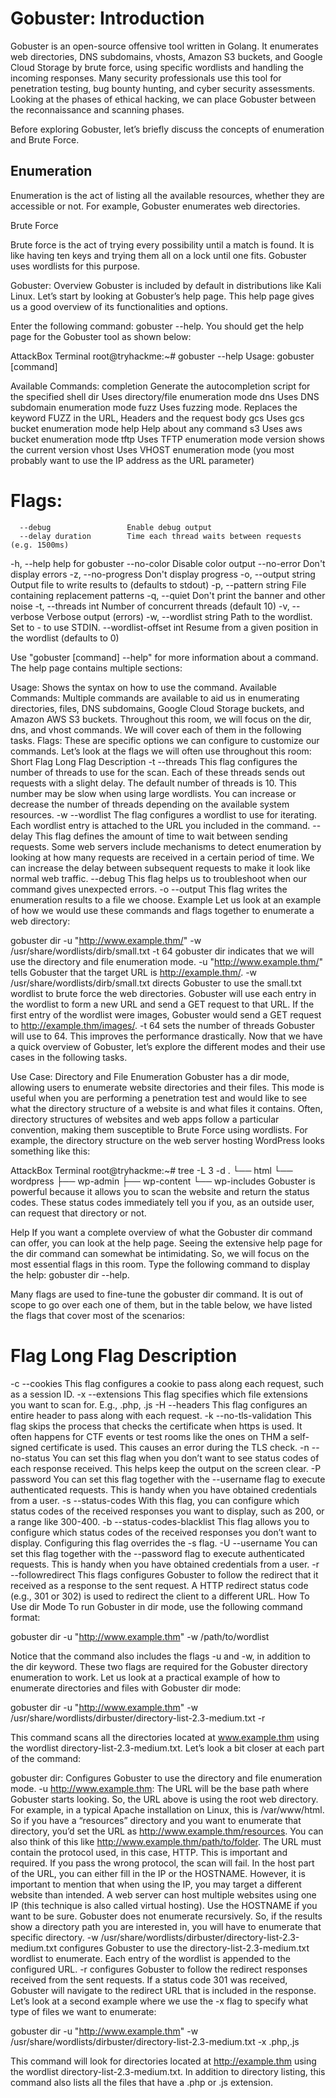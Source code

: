 # Gobuster: Introduction
Gobuster is an open-source offensive tool written in Golang. It enumerates web directories, DNS subdomains, vhosts, Amazon S3 buckets, and Google Cloud Storage by brute force, using specific wordlists and handling the incoming responses. 
Many security professionals use this tool for penetration testing, bug bounty hunting, and cyber security assessments. 
Looking at the phases of ethical hacking, we can place Gobuster between the reconnaissance and scanning phases.

Before exploring Gobuster, let’s briefly discuss the concepts of enumeration and Brute Force.

## Enumeration

Enumeration is the act of listing all the available resources, whether they are accessible or not. For example, Gobuster enumerates web directories.

Brute Force

Brute force is the act of trying every possibility until a match is found. It is like having ten keys and trying them all on a lock until one fits. Gobuster uses wordlists for this purpose.

Gobuster: Overview
Gobuster is included by default in distributions like Kali Linux. Let’s start by looking at Gobuster’s help page. This help page gives us a good overview of its functionalities and options.

Enter the following command: gobuster --help. You should get the help page for the Gobuster tool as shown below:

AttackBox Terminal
root@tryhackme:~# gobuster --help
Usage:
  gobuster [command]

Available Commands:
  completion  Generate the autocompletion script for the specified shell
  dir         Uses directory/file enumeration mode
  dns         Uses DNS subdomain enumeration mode
  fuzz        Uses fuzzing mode. Replaces the keyword FUZZ in the URL, Headers and the request body
  gcs         Uses gcs bucket enumeration mode
  help        Help about any command
  s3          Uses aws bucket enumeration mode
  tftp        Uses TFTP enumeration mode
  version     shows the current version
  vhost       Uses VHOST enumeration mode (you most probably want to use the IP address as the URL parameter)

# Flags:
      --debug                 Enable debug output
      --delay duration        Time each thread waits between requests (e.g. 1500ms)
  -h, --help                  help for gobuster
      --no-color              Disable color output
      --no-error              Don't display errors
  -z, --no-progress           Don't display progress
  -o, --output string         Output file to write results to (defaults to stdout)
  -p, --pattern string        File containing replacement patterns
  -q, --quiet                 Don't print the banner and other noise
  -t, --threads int           Number of concurrent threads (default 10)
  -v, --verbose               Verbose output (errors)
  -w, --wordlist string       Path to the wordlist. Set to - to use STDIN.
      --wordlist-offset int   Resume from a given position in the wordlist (defaults to 0)

Use "gobuster [command] --help" for more information about a command.
The help page contains multiple sections:

Usage: Shows the syntax on how to use the command.
Available Commands: Multiple commands are available to aid us in enumerating directories, files, DNS subdomains, Google Cloud Storage buckets, and Amazon AWS S3 buckets. Throughout this room, we will focus on the dir, dns, and vhost commands. We will cover each of them in the following tasks.
Flags: These are specific options we can configure to customize our commands. Let’s look at the flags we will often use throughout this room:
Short Flag	Long Flag	Description
-t	--threads	This flag configures the number of threads to use for the scan. Each of these threads sends out requests with a slight delay. The default number of threads is 10. This number may be slow when using large wordlists. You can increase or decrease the number of threads depending on the available system resources.
-w	--wordlist	The flag configures a wordlist to use for iterating. Each wordlist entry is attached to the URL you included in the command.
--delay	This flag defines the amount of time to wait between sending requests. Some web servers include mechanisms to detect enumeration by looking at how many requests are received in a certain period of time. We can increase the delay between subsequent requests to make it look like normal web traffic.
--debug	This flag helps us to troubleshoot when our command gives unexpected errors.
-o	--output	This flag writes the enumeration results to a file we choose.
Example
Let us look at an example of how we would use these commands and flags together to enumerate a web directory:

gobuster dir -u "http://www.example.thm/" -w /usr/share/wordlists/dirb/small.txt -t 64
gobuster dir indicates that we will use the directory and file enumeration mode.
-u "http://www.example.thm/" tells Gobuster that the target URL is http://example.thm/.
-w /usr/share/wordlists/dirb/small.txt directs Gobuster to use the small.txt wordlist to brute force the web directories. Gobuster will use each entry in the wordlist to form a new URL and send a GET request to that URL. If the first entry of the wordlist were images, Gobuster would send a GET request to http://example.thm/images/.
-t 64 sets the number of threads Gobuster will use to 64. This improves the performance drastically.
Now that we have a quick overview of Gobuster, let’s explore the different modes and their use cases in the following tasks.

Use Case: Directory and File Enumeration
Gobuster has a dir mode, allowing users to enumerate website directories and their files. This mode is useful when you are performing a penetration test and would like to see what the directory structure of a website is and what files it contains. Often, directory structures of websites and web apps follow a particular convention, making them susceptible to Brute Force using wordlists. For example, the  directory structure on the web server hosting WordPress looks something  like this:

AttackBox Terminal
root@tryhackme:~# tree -L 3 -d
.
└── html
    └── wordpress
        ├── wp-admin
        ├── wp-content
        └── wp-includes
Gobuster is powerful because it allows you to scan the website and return the status codes. These status codes immediately tell you if you, as an outside user, can request that directory or not.

Help
If you want a complete overview of what the Gobuster dir command can offer, you can look at the help page. Seeing the extensive help page for the dir command can somewhat be intimidating. So, we will focus on the most essential flags in this room. Type the following command to display the help: gobuster dir --help.

Many flags are used to fine-tune the gobuster dir command. It is out of scope to go over each one of them, but in the table below, we have listed the flags that cover most of the scenarios:

# Flag	Long Flag	Description
-c	--cookies	This flag configures a cookie to pass along each request, such as a session ID.
-x	--extensions	This flag specifies which file extensions you want to scan for. E.g., .php, .js
-H	--headers	This flag configures an entire header to pass along with each request.
-k	--no-tls-validation	This flag  skips the process that checks the certificate when https is used. It often happens for CTF events or test rooms like the ones on THM a self-signed certificate is used. This causes an error during the TLS check.
-n	--no-status	You can set this flag when you don’t want to see status codes of each response received. This helps keep the output on the screen clear.
-P	password	You can set this flag together with the --username flag to execute authenticated requests. This is handy when you have obtained credentials from a user.
-s	--status-codes	With this flag, you can configure which status codes of the received responses you want to display, such as 200, or a range like 300-400.
-b	--status-codes-blacklist	This flag allows you to configure which status codes of the received responses you don’t want to display. Configuring this flag overrides the -s flag.
-U	--username	You can set this flag together with the --password flag to execute authenticated requests. This is handy when you have obtained credentials from a user.
-r	--followredirect	This flags configures Gobuster to follow the redirect that it received as a response to the sent request. A HTTP redirect status code (e.g., 301 or 302) is used to redirect the client to a different URL.
How To Use dir Mode
To run Gobuster in dir mode, use the following command format:

gobuster dir -u "http://www.example.thm" -w /path/to/wordlist

Notice that the command also includes the flags -u and -w, in addition to the dir keyword. 
These two flags are required for the Gobuster directory enumeration to work. Let us look at a practical example of how to enumerate directories and files with Gobuster dir mode:

gobuster dir -u "http://www.example.thm" -w /usr/share/wordlists/dirbuster/directory-list-2.3-medium.txt -r

This command scans all the directories located at www.example.thm using the wordlist directory-list-2.3-medium.txt. Let’s look a bit closer at each part of the command:

gobuster dir: Configures Gobuster to use the directory and file enumeration mode.
-u http://www.example.thm:
The URL will be the base path where Gobuster starts looking. So, the URL  above is using the root web directory. 
For example, in a typical Apache installation on Linux, this is /var/www/html. So if you have a “resources” directory and you want to enumerate that directory, you’d set the URL as http://www.example.thm/resources. 
You can also think of this like http://www.example.thm/path/to/folder.
The URL must contain the protocol used, in this case, HTTP. This is important and required. If you pass the wrong protocol, the scan will fail.
In the host part of the URL, you can either fill in the IP or the HOSTNAME. However, it is important to mention that when using the IP, you may target a different website than intended. 
A web server can host multiple websites using one IP (this technique is also called virtual hosting). Use the HOSTNAME if you want to be sure.
Gobuster does not enumerate recursively. So, if the results show a directory path you are interested in, you will have to enumerate that specific directory.
-w /usr/share/wordlists/dirbuster/directory-list-2.3-medium.txt configures Gobuster to use the directory-list-2.3-medium.txt wordlist to enumerate. 
Each entry of the wordlist is appended to the configured URL.
-r configures Gobuster to follow the redirect responses received from the sent requests. If a status code 301 was received, Gobuster will navigate to the redirect URL that is included in the response.
Let’s look at a second example where we use the -x flag to specify what type of files we want to enumerate:

gobuster dir -u "http://www.example.thm" -w /usr/share/wordlists/dirbuster/directory-list-2.3-medium.txt -x .php,.js

This command will look for directories located at http://example.thm using the wordlist directory-list-2.3-medium.txt. 
In addition to directory listing, this command also lists all the files that have a .php or .js extension.
